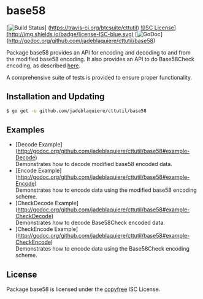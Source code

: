 base58
==========

[![Build Status](http://img.shields.io/travis/btcsuite/cttutil.svg)]
(https://travis-ci.org/btcsuite/cttutil) [![ISC License]
(http://img.shields.io/badge/license-ISC-blue.svg)](http://copyfree.org)
[![GoDoc](https://godoc.org/github.com/jadeblaquiere/cttutil/base58?status.png)]
(http://godoc.org/github.com/jadeblaquiere/cttutil/base58)

Package base58 provides an API for encoding and decoding to and from the
modified base58 encoding.  It also provides an API to do Base58Check encoding,
as described [here](https://en.bitcoin.it/wiki/Base58Check_encoding).

A comprehensive suite of tests is provided to ensure proper functionality.

## Installation and Updating

```bash
$ go get -u github.com/jadeblaquiere/cttutil/base58
```

## Examples

* [Decode Example]
  (http://godoc.org/github.com/jadeblaquiere/cttutil/base58#example-Decode)  
  Demonstrates how to decode modified base58 encoded data.
* [Encode Example]
  (http://godoc.org/github.com/jadeblaquiere/cttutil/base58#example-Encode)  
  Demonstrates how to encode data using the modified base58 encoding scheme.
* [CheckDecode Example]
  (http://godoc.org/github.com/jadeblaquiere/cttutil/base58#example-CheckDecode)  
  Demonstrates how to decode Base58Check encoded data.
* [CheckEncode Example]
  (http://godoc.org/github.com/jadeblaquiere/cttutil/base58#example-CheckEncode)  
  Demonstrates how to encode data using the Base58Check encoding scheme.

## License

Package base58 is licensed under the [copyfree](http://copyfree.org) ISC
License.
